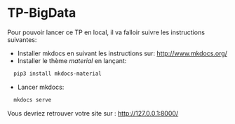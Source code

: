 # TP-BigData
Pour pouvoir lancer ce TP en local, il va falloir suivre les instructions suivantes:

  * Installer mkdocs en suivant les instructions sur: http://www.mkdocs.org/
  * Installer le thème _material_ en lançant:

```Bash
  pip3 install mkdocs-material
```

  * Lancer mkdocs:

```Bash
  mkdocs serve
```

  Vous devriez retrouver votre site sur : http://127.0.0.1:8000/
